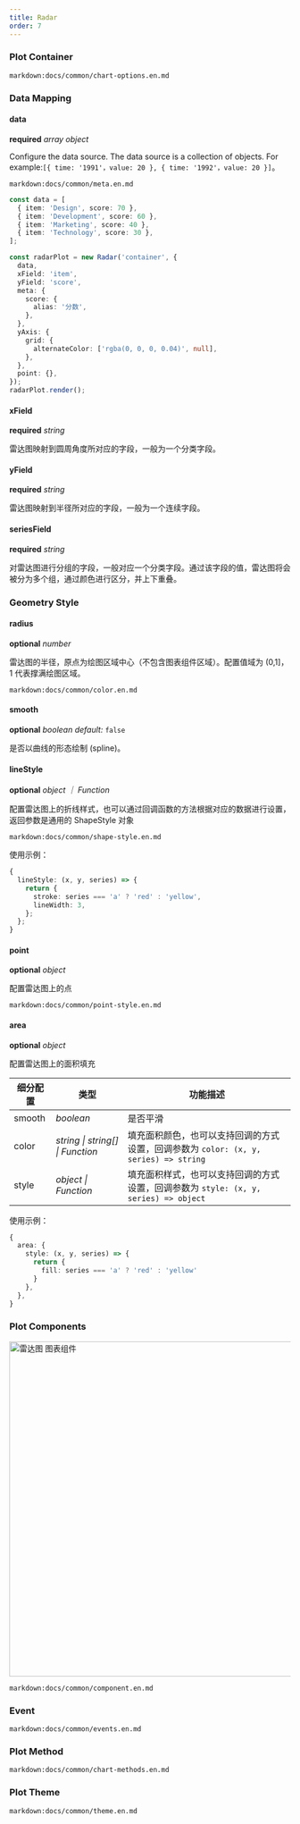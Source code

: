 ```yaml
---
title: Radar
order: 7
---
```


### Plot Container

`markdown:docs/common/chart-options.en.md`

### Data Mapping

#### data

<description>**required** _array object_</description>

Configure the data source. The data source is a collection of objects. For example:`[{ time: '1991'，value: 20 }, { time: '1992'，value: 20 }]`。

`markdown:docs/common/meta.en.md`

```ts
const data = [
  { item: 'Design', score: 70 },
  { item: 'Development', score: 60 },
  { item: 'Marketing', score: 40 },
  { item: 'Technology', score: 30 },
];

const radarPlot = new Radar('container', {
  data,
  xField: 'item',
  yField: 'score',
  meta: {
    score: {
      alias: '分数',
    },
  },
  yAxis: {
    grid: {
      alternateColor: ['rgba(0, 0, 0, 0.04)', null],
    },
  },
  point: {},
});
radarPlot.render();
```

#### xField 

<description>**required** _string_</description>

雷达图映射到圆周角度所对应的字段，一般为一个分类字段。

#### yField 

<description>**required** _string_</description>

雷达图映射到半径所对应的字段，一般为一个连续字段。

#### seriesField 

<description>**required** _string_</description>

对雷达图进行分组的字段，一般对应一个分类字段。通过该字段的值，雷达图将会被分为多个组，通过颜色进行区分，并上下重叠。

### Geometry Style

#### radius 

<description>**optional** _number_</description>

雷达图的半径，原点为绘图区域中心（不包含图表组件区域）。配置值域为 (0,1]，1 代表撑满绘图区域。

`markdown:docs/common/color.en.md`

#### smooth 

<description>**optional** _boolean_ _default:_ `false`</description>

是否以曲线的形态绘制 (spline)。

#### lineStyle 

<description>**optional** _object ｜ Function_</description>

配置雷达图上的折线样式，也可以通过回调函数的方法根据对应的数据进行设置，返回参数是通用的 ShapeStyle 对象

`markdown:docs/common/shape-style.en.md`

使用示例：

```ts
{
  lineStyle: (x, y, series) => {
    return {
      stroke: series === 'a' ? 'red' : 'yellow',
      lineWidth: 3,
    };
  };
}
```

#### point 

<description>**optional** _object_</description>

配置雷达图上的点

`markdown:docs/common/point-style.en.md`

#### area 

<description>**optional** _object_</description>

配置雷达图上的面积填充

| 细分配置 | 类型      | 功能描述   |
| -------- | --------- | ---------- |
| smooth   | _boolean_ | 是否平滑   |
| color    | _string \| string[] \| Function_ | 填充面积颜色，也可以支持回调的方式设置，回调参数为 `color: (x, y, series) => string` |
| style    | _object \| Function_ | 填充面积样式，也可以支持回调的方式设置，回调参数为 `style: (x, y, series) => object` |

使用示例：

```ts
{
  area: {
    style: (x, y, series) => {
      return {
        fill: series === 'a' ? 'red' : 'yellow'
      }
    },
  },
}
```

### Plot Components

<img src="https://gw.alipayobjects.com/mdn/rms_d314dd/afts/img/A*KnguSICzqXEAAAAAAAAAAAAAARQnAQ" alt="雷达图 图表组件" width="600">

`markdown:docs/common/component.en.md`

### Event

`markdown:docs/common/events.en.md`

### Plot Method

`markdown:docs/common/chart-methods.en.md`

### Plot Theme

`markdown:docs/common/theme.en.md`
